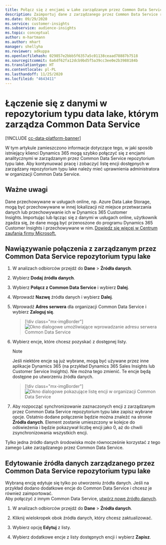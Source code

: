 ```yaml
---
title: Połącz się z encjami w Lake zarządzanym przez Common Data Service
description: Zaimportuj dane z zarządzanego przez Common Data Service repozytorium typu data lake.
ms.date: 09/29/2020
ms.service: customer-insights
ms.subservice: audience-insights
ms.topic: conceptual
author: m-hartmann
ms.author: mhart
manager: shellyha
ms.reviewer: adkuppa
ms.openlocfilehash: 029857e2bbb5f6357a5c01138ceaad78887b7518
ms.sourcegitcommit: 6a6df62fa12dcb9bd5f5a39cc3ee0e2b3988184b
ms.translationtype: HT
ms.contentlocale: pl-PL
ms.lasthandoff: 11/25/2020
ms.locfileid: "4643411"
---
```

# <a name="connect-to-data-in-a-common-data-service-managed-data-lake"></a>Łączenie się z danymi w repozytorium typu data lake, którym zarządza Common Data Service

[!INCLUDE [cc-data-platform-banner](../includes/cc-data-platform-banner.md)]

W tym artykule zamieszczono informacje dotyczące tego, w jaki sposób istniejący klienci Dynamics 365 mogą szybko połączyć się z encjami analitycznymi w zarządzanym przez Common Data Service repozytorium typu lake. Aby kontynuować pracę i zobaczyć listę encji dostępnych w zarządzany repozytorium typu lake należy mieć uprawnienia administratora w organizacji Common Data Service.

## <a name="important-considerations"></a>Ważne uwagi

Dane przechowywane w usługach online, np. Azure Data Lake Storage, mogą być przechowywane w innej lokalizacji niż miejsce przetwarzania danych lub przechowywanie ich w Dynamics 365 Customer Insights. Importując lub łącząc się z danymi w usługach online, użytkownik zgadza się, że dane mogą być przenoszone do programu Dynamics 365 Customer Insights i przechowywane w nim. [Dowiedz się więcej w Centrum zaufania firmy Microsoft.](https://www.microsoft.com/trust-center)

## <a name="connect-to-a-common-data-service-managed-lake"></a>Nawiązywanie połączenia z zarządzanym przez Common Data Service repozytorium typu lake

1. W analizach odbiorców przejdź do **Dane** > **Źródła danych**.

2. Wybierz **Dodaj źródła danych**.

3. Wybierz **Połącz z Common Data Service** i wybierz **Dalej**.

4. Wprowadź **Nazwę** źródła danych i wybierz **Dalej**.

5. Wprowadź **Adres serwera** dla organizacji Common Data Service i wybierz **Zaloguj się**.

   > [!div class="mx-imgBorder"]
   > ![Okno dialogowe umożliwiające wprowadzanie adresu serwera Common Data Service](media/enter-CDS-org-details.png)

6. Wybierz encje, które chcesz pozyskać z dostępnej listy.    

   > [!NOTE]
   > Jeśli niektóre encje są już wybrane, mogą być używane przez inne aplikacje Dynamics 365 (na przykład Dynamics 365 Sales Insights lub Customer Service Insights). Nie można tego zmienić. Te encje będą dostępne po utworzeniu źródła danych.

   > [!div class="mx-imgBorder"]
   > ![Okno dialogowe pokazujące listę encji w organizacji Common Data Service](media/select-analytical-entities.png)

7. Aby rozpocząć synchronizowanie zaznaczonych encji z zarządzanym przez Common Data Service repozytorium typu lake zapisz wybrane opcje. Ostatnio dodane połączenie będzie można znaleźć na stronie **Źródła danych**. Element zostanie umieszczony w kolejce do odświeżenia i będzie pokazywał liczbę encji jako 0, aż do chwili zsynchronizowania wszystkich encji.

Tylko jedna źródło danych środowiska może równocześnie korzystać z tego zamego Lake zarządzanego przez Common Data Service.

## <a name="edit-a-common-data-service-managed-lake-data-source"></a>Edytowanie źródła danych zarządzanego przez Common Data Service repozytorium typu lake

Wybraną encję edytuje się tylko po utworzeniu źródła danych. Jeśli na przykład dodano dodatkowe encje do Common Data Service i chcesz je również zaimportować.    
Aby połączyć z innym Common Data Service, [utwórz nowe źródło danych](#connect-to-a-common-data-service-managed-lake).

1. W analizach odbiorców przejdź do **Dane** > **Źródła danych**.

2. Kliknij wielokropek obok źródła danych, który chcesz zaktualizować.

3. Wybierz opcję **Edytuj** z listy.

4. Wybierz dodatkowe encje z listy dostępnych encji i wybierz **Zapisz**.
